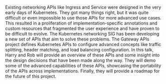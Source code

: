 Existing networking APIs like Ingress and Service were designed in the very early days of Kubernetes. They got many things right, but it was quite difficult or even impossible to use those APIs for more advanced use cases. This resulted in a proliferation of implementation-specific annotations and custom resources that fragmented the user experience and have proven to be difficult to evolve. The Kubernetes networking SIG has been developing a new set of APIs that aim to solve these problems. The Gateway APIs project defines Kubernetes APIs to configure advanced concepts like traffic splitting, header matching, and load balancing configuration. In this talk, Harry and Rob will provide an overview of these APIs and some insight into the design decisions that have been made along the way. They will demo some of the advanced capabilities of these APIs, showcasing the portability of the APIs across implementations. Finally, they will provide a roadmap for the future of this project.

